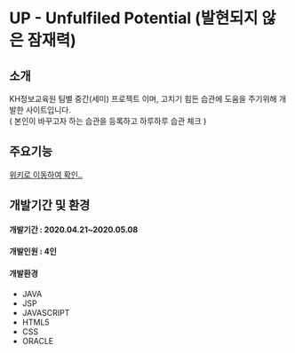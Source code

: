 # UP - Unfulfiled Potential (발현되지 않은 잠재력)<br>
## 소개<br>
KH정보교육원 팀별 중간(세미) 프로젝트 이며, 고치기 힘든 습관에 도움을 주기위해 개발한 사이트입니다.<br>
( 본인이 바꾸고자 하는 습관을 등록하고 하루하루 습관 체크  )
## 주요기능<br>
 [위키로 이동하여 확인..](https://github.com/wjdkdtn7233/SemiProject_UP/wiki)<br>
## 개발기간 및 환경<br>
#### 개발기간 : 2020.04.21~2020.05.08<br>
#### 개발인원 : 4인<br>
#### 개발환경<br>
  * JAVA<br>
  * JSP<br>
  * JAVASCRIPT<br>
  * HTML5<br>
  * CSS<br>
  * ORACLE<br>
  
